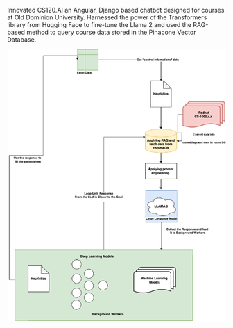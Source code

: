 Innovated CS120.AI an Angular, Django based chatbot designed for courses at Old Dominion University.
Harnessed the power of the Transformers library from Hugging Face to fine-tune the Llama 2 and used the RAG-based
method to query course data stored in the Pinacone Vector Database.

![CS120 Archtecture](https://github.com/manoharvellala/CS120AI/blob/main/NISTSP%20ac%20extract%20flowchart.drawio.png)
